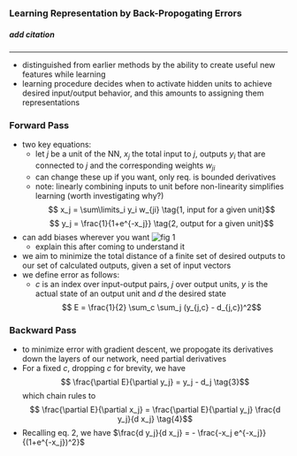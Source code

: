 ### Learning Representation by Back-Propogating Errors
##### add citation
____
- distinguished from earlier methods by the ability to create useful new features while learning
- learning procedure decides when to activate hidden units to achieve desired input/output behavior, and this amounts to assigning them representations
### Forward Pass
- two key equations:
    - let $j$ be a unit of the NN, $x_j$ the total input to $j$, outputs $y_i$ that are connected to $j$ and the corresponding weights $w_{ji}$
    - can change these up if you want, only req. is bounded derivatives
    - note: linearly combining inputs to unit before non-linearity simplifies learning (worth investigating why?)
$$ x_j = \sum\limits_i y_i w_{ji} \tag{1, input for a given unit}$$
$$ y_j = \frac{1}{1+e^{-x_j}} \tag{2, output for a given unit}$$
- can add biases wherever you want
![fig 1](images/backprop_img1.png)
    - explain this after coming to understand it
- we aim to minimize the total distance of a finite set of desired outputs to our set of calculated outputs, given a set of input vectors
- we define error as follows:
    - $c$ is an index over input-output pairs, $j$ over output units, $y$ is the actual state of an output unit and $d$ the desired state
$$ E = \frac{1}{2} \sum_c \sum_j (y_{j,c} - d_{j,c})^2$$
### Backward Pass
- to minimize error with gradient descent, we propogate its derivatives down the layers of our network, need partial derivatives
- For a fixed $c$, dropping $c$ for brevity, we have 
$$ \frac{\partial E}{\partial y_j} = y_j - d_j \tag{3}$$
which chain rules to 
$$ \frac{\partial E}{\partial x_j} = \frac{\partial E}{\partial y_j} \frac{d y_j}{d x_j} \tag{4}$$ 
- Recalling eq. 2, we have $\frac{d y_j}{d x_j} = - \frac{-x_j e^{-x_j}}{(1+e^{-x_j})^2}$